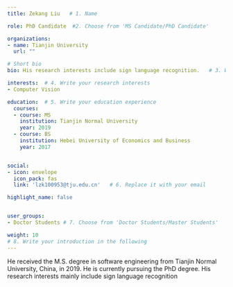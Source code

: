 ```yaml
---
title: Zekang Liu   # 1. Name

role: PhD Candidate  #2. Choose from 'MS Candidate/PhD Candidate'

organizations:
- name: Tianjin University
  url: ""

# Short bio 
bio: His research interests include sign language recognition.   # 3. Write your short biography

interests:  # 4. Write your research interests
- Computer Vision

education:  # 5. Write your education experience
  courses:
  - course: MS
    institution: Tianjin Normal University
    year: 2019
  - course: BS
    institution: Hebei University of Economics and Business
    year: 2017


social:
- icon: envelope
  icon_pack: fas
  link: 'lzk100953@tju.edu.cn'   # 6. Replace it with your email

highlight_name: false


user_groups:
- Doctor Students # 7. Choose from 'Doctor Students/Master Students'

weight: 10
# 8. Write your introduction in the following
---
```


He received the M.S. degree in software engineering from Tianjin Normal University, China, in 2019. He is currently pursuing the PhD degree. His research interests mainly include sign language recognition
